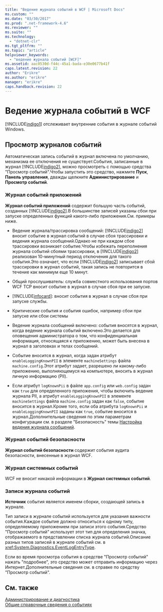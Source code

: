 ```yaml
---
title: "Ведение журнала событий в WCF | Microsoft Docs"
ms.custom: ""
ms.date: "03/30/2017"
ms.prod: ".net-framework-4.6"
ms.reviewer: ""
ms.suite: ""
ms.technology: 
  - "dotnet-clr"
ms.tgt_pltfrm: ""
ms.topic: "article"
helpviewer_keywords: 
  - "ведение журнала событий [WCF]"
ms.assetid: aac0530d-f44c-45a1-bada-e30e0677b41f
caps.latest.revision: 22
author: "Erikre"
ms.author: "erikre"
manager: "erikre"
caps.handback.revision: 22
---
```

# Ведение журнала событий в WCF
[!INCLUDE[indigo1](../../../../../includes/indigo1-md.md)] отслеживает внутренние события в журнале событий Windows.  
  
## Просмотр журналов событий  
 Автоматическая запись событий в журнал включена по умолчанию, механизма ее отключения не существует.События, записанные в журнал [!INCLUDE[indigo2](../../../../../includes/indigo2-md.md)], можно просмотреть с помощью средства "Просмотр событий".Чтобы запустить это средство, нажмите **Пуск**, **Панель управления**, дважды щелкните **Администрирование** и **Просмотр событий**.  
  
### Журнал событий приложений  
 **Журнал событий приложений** содержит большую часть событий, созданных [!INCLUDE[indigo2](../../../../../includes/indigo2-md.md)].В большинстве записей указаны сбои при запуске определенных функций какого\-либо приложения.См. примеры ниже.  
  
-   Ведение журнала\/трассировка сообщений: [!INCLUDE[indigo2](../../../../../includes/indigo2-md.md)] вносит событие в журнал событий в случае сбоя трассировки и ведения журнала сообщений.Однако не при каждом сбое трассировки возникает событие.Чтобы избежать переполнения журнала событий сбоями трассировки, в [!INCLUDE[indigo2](../../../../../includes/indigo2-md.md)] реализован 10\-минутный период отключения для такого события.Это означает, что если [!INCLUDE[indigo2](../../../../../includes/indigo2-md.md)] записывает сбой трассировки в журнал событий, такая запись не повторится в течение как минимум еще 10 минут.  
  
-   Общий прослушиватель: служба совместного использования портов WCF TCP вносит событие в журнал в случае сбоя при ее запуске.  
  
-   [!INCLUDE[infocard](../../../../../includes/infocard-md.md)]: вносит события в журнал в случае сбоя при запуске службы.  
  
-   Критические события и события ошибок, например сбои при запуске или сбои системы  
  
-   Ведение журнала сообщений включено: события вносятся в журнал, когда ведение журнала событий включено.Это делается для оповещения администратора о том, что конфиденциальная информация, относящаяся к приложению, может быть внесена в журнал в заголовках и телах сообщений.  
  
-   Событие вносится в журнал, когда задан атрибут `enableLoggingKnownPII` в элементе `machineSettings` файла `machine.config`.Этот атрибут задает, разрешено ли какому\-либо приложению, выполняющемуся на компьютере, вносить в журнал личную информацию \(PII\).  
  
-   Если атрибут `logKnownPii` в файле `app.config` или `web.config` задан как `true` для определенного приложения, чтобы включить ведение журнала PII, а атрибут `enableLoggingKnownPII` в элементе `machineSettings` файла `machine.config` задан как `false`, событие вносится в журнал.Кроме того, если оба атрибута `logKnownPii` и `enableLoggingKnownPII` заданы как `true`, событие вносится в журнал.Дополнительные сведения по этим параметрам конфигурации см. в разделе "Безопасность" темы [Настройка ведения журнала сообщений](../../../../../docs/framework/wcf/diagnostics/configuring-message-logging.md).  
  
### Журнал событий безопасности  
 **Журнал событий безопасности** содержит события аудита безопасности, внесенные в журнал WCF.  
  
### Журнал системных событий  
 WCF не вносит никакой информации в **Журнал системных событий**.  
  
### Записи журнала событий  
 **Источник** события является именем сборки, создающей запись в журнале.  
  
 Тип записи в журнале событий используется для указания важности события.Каждое событие должно относиться к одному типу, определяемому приложением при записи этого события.Средство "Просмотр событий" использует этот тип для определения значка, отображаемого в представлении списка журнала событий.Описание разных типов записей в журнале событий см. в <xref:System.Diagnostics.EventLogEntryType>.  
  
 Если во время просмотра события в средстве "Просмотр событий" нажать "подробнее", это средство может отправить информацию через Интернет.Дополнительные сведения см. в справке по средству "Просмотр событий".  
  
## См. также  
 [Администрирование и диагностика](../../../../../docs/framework/wcf/diagnostics/index.md)   
 [Общие справочные сведения о событиях](../../../../../docs/framework/wcf/diagnostics/event-logging/events-general-reference.md)